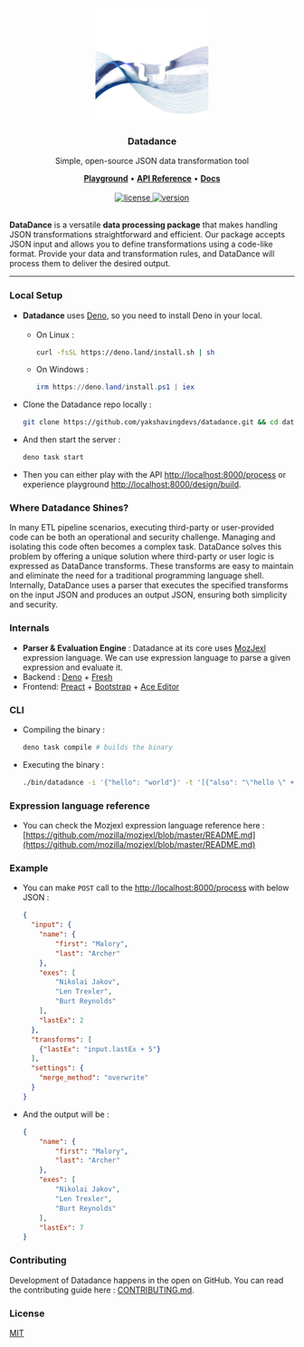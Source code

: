 <div align="center">
   
  <a href="https://datadance.app">
  <img src="server/static/logo.png" alt="Datadance Logo" height="200" />
  </a>

  <h3>Datadance</h3>
  <p>Simple, open-source JSON data transformation tool</p>
  <a href="https://datadance.app/design/build"><b>Playground</b></a>&nbsp;•&nbsp;<a href="https://datadance.app/api/reference"><b>API Reference</b></a>&nbsp;•&nbsp;<a href="https://docs.datadance.app"><b>Docs</b></a><br><br>
  <a href="https://github.com/yakshavingdevs/datadance/blob/main/LICENSE">
    <img alt="license" src="https://img.shields.io/badge/license-MIT-blue">
  </a>
  <a href="https://github.com/yakshavingdevs/datadance/blob/main/LICENSE">
    <img alt="version" src="https://img.shields.io/badge/version-1.0.2-blue">
  </a><br><br>
</div>

**DataDance** is a versatile **data processing package** that makes handling JSON transformations straightforward and efficient. Our package accepts JSON input and allows you to define transformations using a code-like format. Provide your data and transformation rules, and DataDance will process them to deliver the desired output.

<hr>

### Local Setup

- **Datadance** uses [Deno](https://deno.com/), so you need to install Deno in your local.<br><br>
  - On Linux :
    ```bash
    curl -fsSL https://deno.land/install.sh | sh
    ```
  - On Windows :
    ```powershell
    irm https://deno.land/install.ps1 | iex
    ```
- Clone the Datadance repo locally :
  ```bash
  git clone https://github.com/yakshavingdevs/datadance.git && cd datadance
  ```
- And then start the server :
  ```bash
  deno task start
  ```
- Then you can either play with the API [http://localhost:8000/process](http://localhost:8000/process) or experience playground [http://localhost:8000/design/build](http://localhost:8000/design/build).

### Where Datadance Shines?

In many ETL pipeline scenarios, executing third-party or user-provided code can be both an operational and security challenge. Managing and isolating this code often becomes a complex task. DataDance solves this problem by offering a unique solution where third-party or user logic is expressed as DataDance transforms. These transforms are easy to maintain and eliminate the need for a traditional programming language shell. Internally, DataDance uses a parser that executes the specified transforms on the input JSON and produces an output JSON, ensuring both simplicity and security.

### Internals

- **Parser & Evaluation Engine** : Datadance at its core uses [MozJexl](https://github.com/mozilla/mozjexl) expression language. We can use expression language to parse a given expression and evaluate it.
- Backend : [Deno](https://deno.com/) + [Fresh](https://fresh.deno.dev/)
- Frontend: [Preact](https://preactjs.com/) + [Bootstrap](https://getbootstrap.com/) + [Ace Editor](https://ace.c9.io/)

### CLI

- Compiling the binary :
  ```bash
  deno task compile # builds the binary
  ```
- Executing the binary :
  ```bash
  ./bin/datadance -i '{"hello": "world"}' -t '[{"also": "\"hello \" + input.hello"}]' -s '{"merge_method": "overwrite"}'

  ```
### Expression language reference

- You can check the Mozjexl expression language reference here : [https://github.com/mozilla/mozjexl/blob/master/README.md](https://github.com/mozilla/mozjexl/blob/master/README.md)

### Example
- You can make `POST` call to the [http://localhost:8000/process](http://localhost:8000/process) with below JSON :
  ```json
  {
    "input": {
      "name": {
          "first": "Malory",
          "last": "Archer"
      },
      "exes": [
          "Nikolai Jakov",
          "Len Trexler",
          "Burt Reynolds"
      ],
      "lastEx": 2
    },
    "transforms": [
      {"lastEx": "input.lastEx + 5"}
    ],
    "settings": {
      "merge_method": "overwrite"
    }
  }
  ```
- And the output will be :
  ```json
  {
      "name": {
          "first": "Malory",
          "last": "Archer"
      },
      "exes": [
          "Nikolai Jakov",
          "Len Trexler",
          "Burt Reynolds"
      ],
      "lastEx": 7
  }
  ```

### Contributing

Development of Datadance happens in the open on GitHub. You can read the contributing guide here : [CONTRIBUTING.md](https://github.com/yakshavingdevs/datadance/blob/main/CONTRIBUTING.md).

### License

[MIT](https://github.com/yakshavingdevs/datadance/blob/main/LICENSE)
